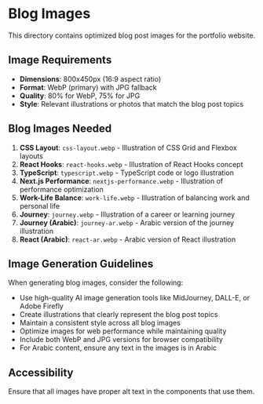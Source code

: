 # Blog Images

This directory contains optimized blog post images for the portfolio website.

## Image Requirements

- **Dimensions**: 800x450px (16:9 aspect ratio)
- **Format**: WebP (primary) with JPG fallback
- **Quality**: 80% for WebP, 75% for JPG
- **Style**: Relevant illustrations or photos that match the blog post topics

## Blog Images Needed

1. **CSS Layout**: `css-layout.webp` - Illustration of CSS Grid and Flexbox layouts
2. **React Hooks**: `react-hooks.webp` - Illustration of React Hooks concept
3. **TypeScript**: `typescript.webp` - TypeScript code or logo illustration
4. **Next.js Performance**: `nextjs-performance.webp` - Illustration of performance optimization
5. **Work-Life Balance**: `work-life.webp` - Illustration of balancing work and personal life
6. **Journey**: `journey.webp` - Illustration of a career or learning journey
7. **Journey (Arabic)**: `journey-ar.webp` - Arabic version of the journey illustration
8. **React (Arabic)**: `react-ar.webp` - Arabic version of React illustration

## Image Generation Guidelines

When generating blog images, consider the following:
- Use high-quality AI image generation tools like MidJourney, DALL-E, or Adobe Firefly
- Create illustrations that clearly represent the blog post topics
- Maintain a consistent style across all blog images
- Optimize images for web performance while maintaining quality
- Include both WebP and JPG versions for browser compatibility
- For Arabic content, ensure any text in the images is in Arabic

## Accessibility

Ensure that all images have proper alt text in the components that use them.
